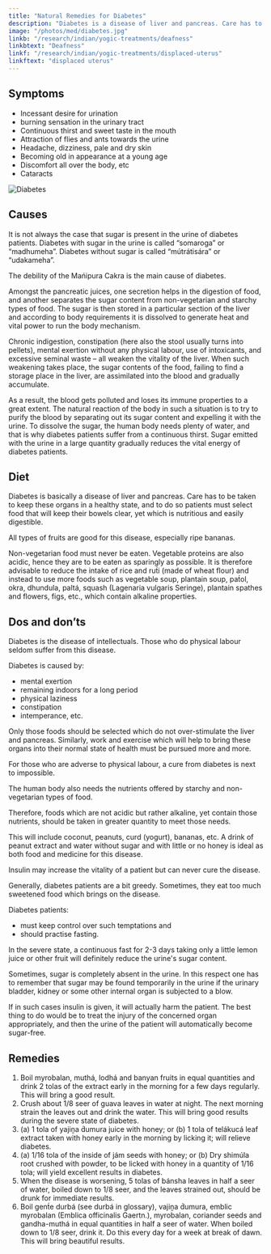 ```yaml
---
title: "Natural Remedies for Diabetes"
description: "Diabetes is a disease of liver and pancreas. Care has to be taken to keep these organs in a healthy state, and to do so patients must select food that will keep their bowels clear, yet which is nutritious and easily digestible"
image: "/photos/med/diabetes.jpg"
linkb: "/research/indian/yogic-treatments/deafness"
linkbtext: "Deafness"
linkf: "/research/indian/yogic-treatments/displaced-uterus"
linkftext: "displaced uterus"
---
```


## Symptoms

- Incessant desire for urination
- burning sensation in the urinary tract
- Continuous thirst and sweet taste in the mouth
- Attraction of flies and ants towards the urine
- Headache, dizziness, pale and dry skin
- Becoming old in appearance at a young age
- Discomfort all over the body, etc
- Cataracts

![Diabetes](/photos/med/diabetes.jpg)


## Causes

It is not always the case that sugar is present in the urine of diabetes patients. Diabetes with sugar in the urine is called “somaroga” or “madhumeha”. Diabetes without sugar is called “mútrátisára” or “udakameha”.

The debility of the Mańipura Cakra is the main cause of diabetes.

Amongst the pancreatic juices, one secretion helps in the digestion of food, and another separates the sugar content from non-vegetarian and starchy types of food. The sugar is then stored in a particular section of the liver and according to body requirements it is dissolved to generate heat and vital power to run the body mechanism. 

Chronic indigestion, constipation (here also the stool usually turns into pellets), mental exertion without any physical labour, use of intoxicants, and excessive seminal waste – all weaken the vitality of the liver. When such weakening takes place, the sugar contents of the food, failing to find a storage place in the liver, are assimilated into the blood and gradually accumulate. 

As a result, the blood gets polluted and loses its immune properties to a great extent. The natural reaction of the body in such a situation is to try to purify the blood by separating out its sugar content and expelling it with the urine. To dissolve the sugar, the human body needs plenty of water, and that is why diabetes patients suffer from a continuous thirst. Sugar emitted with the urine in a large quantity gradually reduces the vital energy of diabetes patients.

<!-- ## Treatment

Morning – Utkśepa Mudrá, Karmásana, Agnisára Mudrá, Upaviśt́a Ud́d́ayana Mudrá, Jánushirásana and Ágneyii Mudrá or Ágneyii Práńáyáma.
Evening – Yogamudrá, Diirgha Prańáma, Bhújauṋgásana, Pashcimottánásana, Bhastrikásana and Agnisára Mudrá. -->

## Diet

Diabetes is basically a disease of liver and pancreas. Care has to be taken to keep these organs in a healthy state, and to do so patients must select food that will keep their bowels clear, yet which is nutritious and easily digestible. 

All types of fruits are good for this disease, especially ripe bananas. 

Non-vegetarian food must never be eaten. Vegetable proteins are also acidic, hence they are to be eaten as sparingly as possible. It is therefore advisable to reduce the intake of rice and rut́i (made of wheat flour) and instead to use more foods such as vegetable soup, plantain soup, pat́ol, okra, dhundula, paltá, squash (Lagenaria vulgaris Seringe), plantain spathes and flowers, figs, etc., which contain alkaline properties.


## Dos and don’ts

Diabetes is the disease of intellectuals. Those who do physical labour seldom suffer from this disease.

Diabetes is caused by:
- mental exertion
- remaining indoors for a long period
- physical laziness
- constipation
- intemperance, etc.

Only those foods should be selected which do not over-stimulate the liver and pancreas. Similarly, work and exercise which will help to bring these organs into their normal state of health must be pursued more and more. 

For those who are adverse to physical labour, a cure from diabetes is next to impossible.

The human body also needs the nutrients offered by starchy and non-vegetarian types of food. 

Therefore, foods which are not acidic but rather alkaline, yet contain those nutrients, should be taken in greater quantity to meet those needs. 

This will include coconut, peanuts, curd (yogurt), bananas, etc. A drink of peanut extract and water without sugar and with little or no honey is ideal as both food and medicine for this disease.


Insulin may increase the vitality of a patient but can never cure the disease.

Generally, diabetes patients are a bit greedy. Sometimes, they eat too much sweetened food which brings on the disease. 

Diabetes patients:
- must keep control over such temptations and
- should practise fasting.

In the severe state, a continuous fast for 2-3 days taking only a little lemon juice or other fruit will definitely reduce the urine's sugar content.

Sometimes, sugar is completely absent in the urine. In this respect one has to remember that sugar may be found temporarily in the urine if the urinary bladder, kidney or some other internal organ is subjected to a blow. 

If in such cases insulin is given, it will actually harm the patient. The best thing to do would be to treat the injury of the concerned organ appropriately, and then the urine of the patient will automatically become sugar-free.


## Remedies

1. Boil myrobalan, muthá, lodhá and banyan fruits in equal quantities and drink 2 tolas of the extract early in the morning for a few days regularly. This will bring a good result.
2. Crush about 1/8 seer of guava leaves in water at night. The next morning strain the leaves out and drink the water. This will bring good results during the severe state of diabetes.
3. (a) 1 tola of yajiṋa d́umura juice with honey; or (b) 1 tola of telákucá leaf extract taken with honey early in the morning by licking it; will relieve diabetes.
4. (a) 1/16 tola of the inside of jám seeds with honey; or (b) Dry shimúla root crushed with powder, to be licked with honey in a quantity of 1/16 tola; will yield excellent results in diabetes.
5. When the disease is worsening, 5 tolas of bánsha leaves in half a seer of water, boiled down to 1/8 seer, and the leaves strained out, should be drunk for immediate results.
6. Boil gent́e durbá (see durbá in glossary), vajiṋa d́umura, emblic myrobalan (Emblica officinalis Gaertn.), myrobalan, coriander seeds and gandha-muthá in equal quantities in half a seer of water. When boiled down to 1/8 seer, drink it. Do this every day for a week at break of dawn. This will bring beautiful results.

<!-- 
Weakness of the Manipura chakra. Weakness of the liver from
- Chronic Indigestion
- Constipation 
- Mental exertion without physical labor
- Intoxicants
- Sperm wastage


## Diet

- Easy to digest food and fruits
  - **bananas**
  - peanut extract
  - patola
  - okra
  - dhundula
  - palta
  - squash 
  - banana heart
  - coconut
  - peanuts
  - yogurt
  - honey

## Do

- Fasting for 2 days on lemon juice  to reduce sugar in the blood 

## Remedies

- Myrobalan + banyan boiled 
- Crushed Guava leaves in water


## Avoid

- Hard to digest food
- Non-vegetarian food
- Acidic vegetable proteins
- Rice, wheat flour
 -->